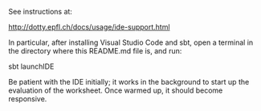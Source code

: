 See instructions at:

http://dotty.epfl.ch/docs/usage/ide-support.html

In particular, after installing Visual Studio Code and sbt,
open a terminal in the directory where this README.md file is,
and run:

  sbt launchIDE

Be patient with the IDE initially; it works in the background
to start up the evaluation of the worksheet. Once warmed up,
it should become responsive.